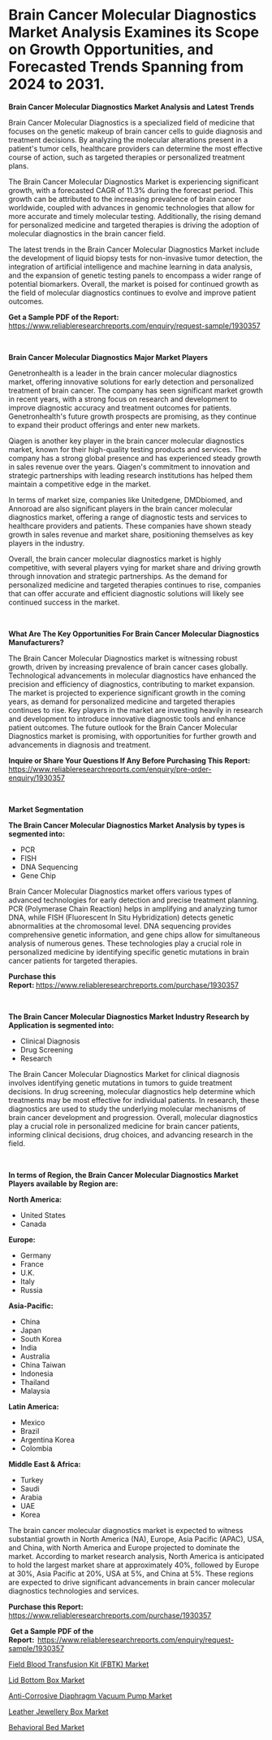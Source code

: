 <p><h1>Brain Cancer Molecular Diagnostics Market Analysis Examines its Scope on Growth Opportunities, and Forecasted Trends Spanning from 2024 to 2031.</h1></p><p><strong>Brain Cancer Molecular Diagnostics Market Analysis and Latest Trends</strong></p>
<p><p>Brain Cancer Molecular Diagnostics is a specialized field of medicine that focuses on the genetic makeup of brain cancer cells to guide diagnosis and treatment decisions. By analyzing the molecular alterations present in a patient's tumor cells, healthcare providers can determine the most effective course of action, such as targeted therapies or personalized treatment plans.</p><p>The Brain Cancer Molecular Diagnostics Market is experiencing significant growth, with a forecasted CAGR of 11.3% during the forecast period. This growth can be attributed to the increasing prevalence of brain cancer worldwide, coupled with advances in genomic technologies that allow for more accurate and timely molecular testing. Additionally, the rising demand for personalized medicine and targeted therapies is driving the adoption of molecular diagnostics in the brain cancer field.</p><p>The latest trends in the Brain Cancer Molecular Diagnostics Market include the development of liquid biopsy tests for non-invasive tumor detection, the integration of artificial intelligence and machine learning in data analysis, and the expansion of genetic testing panels to encompass a wider range of potential biomarkers. Overall, the market is poised for continued growth as the field of molecular diagnostics continues to evolve and improve patient outcomes.</p></p>
<p><strong>Get a Sample PDF of the Report:&nbsp;</strong> <a href="https://www.reliableresearchreports.com/enquiry/request-sample/1930357">https://www.reliableresearchreports.com/enquiry/request-sample/1930357</a></p>
<p>&nbsp;</p>
<p><strong>Brain Cancer Molecular Diagnostics Major Market Players</strong></p>
<p><p>Genetronhealth is a leader in the brain cancer molecular diagnostics market, offering innovative solutions for early detection and personalized treatment of brain cancer. The company has seen significant market growth in recent years, with a strong focus on research and development to improve diagnostic accuracy and treatment outcomes for patients. Genetronhealth's future growth prospects are promising, as they continue to expand their product offerings and enter new markets.</p><p>Qiagen is another key player in the brain cancer molecular diagnostics market, known for their high-quality testing products and services. The company has a strong global presence and has experienced steady growth in sales revenue over the years. Qiagen's commitment to innovation and strategic partnerships with leading research institutions has helped them maintain a competitive edge in the market.</p><p>In terms of market size, companies like Unitedgene, DMDbiomed, and Annoroad are also significant players in the brain cancer molecular diagnostics market, offering a range of diagnostic tests and services to healthcare providers and patients. These companies have shown steady growth in sales revenue and market share, positioning themselves as key players in the industry.</p><p>Overall, the brain cancer molecular diagnostics market is highly competitive, with several players vying for market share and driving growth through innovation and strategic partnerships. As the demand for personalized medicine and targeted therapies continues to rise, companies that can offer accurate and efficient diagnostic solutions will likely see continued success in the market.</p></p>
<p>&nbsp;</p>
<p><strong>What Are The Key Opportunities For Brain Cancer Molecular Diagnostics Manufacturers?</strong></p>
<p><p>The Brain Cancer Molecular Diagnostics market is witnessing robust growth, driven by increasing prevalence of brain cancer cases globally. Technological advancements in molecular diagnostics have enhanced the precision and efficiency of diagnostics, contributing to market expansion. The market is projected to experience significant growth in the coming years, as demand for personalized medicine and targeted therapies continues to rise. Key players in the market are investing heavily in research and development to introduce innovative diagnostic tools and enhance patient outcomes. The future outlook for the Brain Cancer Molecular Diagnostics market is promising, with opportunities for further growth and advancements in diagnosis and treatment.</p></p>
<p><strong>Inquire or Share Your Questions If Any Before Purchasing This Report:</strong> <a href="https://www.reliableresearchreports.com/enquiry/pre-order-enquiry/1930357">https://www.reliableresearchreports.com/enquiry/pre-order-enquiry/1930357</a></p>
<p>&nbsp;</p>
<p><strong>Market Segmentation</strong></p>
<p><strong>The Brain Cancer Molecular Diagnostics Market Analysis by types is segmented into:</strong></p>
<p><ul><li>PCR</li><li>FISH</li><li>DNA Sequencing</li><li>Gene Chip</li></ul></p>
<p><p>Brain Cancer Molecular Diagnostics market offers various types of advanced technologies for early detection and precise treatment planning. PCR (Polymerase Chain Reaction) helps in amplifying and analyzing tumor DNA, while FISH (Fluorescent In Situ Hybridization) detects genetic abnormalities at the chromosomal level. DNA sequencing provides comprehensive genetic information, and gene chips allow for simultaneous analysis of numerous genes. These technologies play a crucial role in personalized medicine by identifying specific genetic mutations in brain cancer patients for targeted therapies.</p></p>
<p><strong>Purchase this Report:&nbsp;</strong><a href="https://www.reliableresearchreports.com/purchase/1930357">https://www.reliableresearchreports.com/purchase/1930357</a></p>
<p>&nbsp;</p>
<p><strong>The Brain Cancer Molecular Diagnostics Market Industry Research by Application is segmented into:</strong></p>
<p><ul><li>Clinical Diagnosis</li><li>Drug Screening</li><li>Research</li></ul></p>
<p><p>The Brain Cancer Molecular Diagnostics Market for clinical diagnosis involves identifying genetic mutations in tumors to guide treatment decisions. In drug screening, molecular diagnostics help determine which treatments may be most effective for individual patients. In research, these diagnostics are used to study the underlying molecular mechanisms of brain cancer development and progression. Overall, molecular diagnostics play a crucial role in personalized medicine for brain cancer patients, informing clinical decisions, drug choices, and advancing research in the field.</p></p>
<p>&nbsp;</p>
<p><strong>In terms of Region, the Brain Cancer Molecular Diagnostics Market Players available by Region are:</strong></p>
<p>
    <p> <strong> North America: </strong>
        <ul>
            <li>United States</li>
            <li>Canada</li>
        </ul>
        </p> 
    <p> <strong> Europe: </strong>
        <ul>
            <li>Germany</li>
            <li>France</li>
            <li>U.K.</li>
            <li>Italy</li>
            <li>Russia</li>
        </ul>
        </p> 
    <p> <strong> Asia-Pacific: </strong>
        <ul>
            <li>China</li>
            <li>Japan</li>
            <li>South Korea</li>
            <li>India</li>
            <li>Australia</li>
            <li>China Taiwan</li>
            <li>Indonesia</li>
            <li>Thailand</li>
            <li>Malaysia</li>
        </ul>
        </p> 
    <p> <strong> Latin America: </strong>
        <ul>
            <li>Mexico</li>
            <li>Brazil</li>
            <li>Argentina Korea</li>
            <li>Colombia</li>
        </ul>
        </p> 
    <p> <strong> Middle East & Africa: </strong>
        <ul>
            <li>Turkey</li>
            <li>Saudi</li>
            <li>Arabia</li>
            <li>UAE</li>
            <li>Korea</li>
        </ul>
    </p>
    </p>
<p><p>The brain cancer molecular diagnostics market is expected to witness substantial growth in North America (NA), Europe, Asia Pacific (APAC), USA, and China, with North America and Europe projected to dominate the market. According to market research analysis, North America is anticipated to hold the largest market share at approximately 40%, followed by Europe at 30%, Asia Pacific at 20%, USA at 5%, and China at 5%. These regions are expected to drive significant advancements in brain cancer molecular diagnostics technologies and services.</p></p>
<p><strong>Purchase this Report: </strong><a href="https://www.reliableresearchreports.com/purchase/1930357">https://www.reliableresearchreports.com/purchase/1930357</a></p>
<p>&nbsp;<strong>Get a Sample PDF of the Report:&nbsp;&nbsp;</strong><a href="https://www.reliableresearchreports.com/enquiry/request-sample/1930357">https://www.reliableresearchreports.com/enquiry/request-sample/1930357</a></p>
<p><strong></strong></p>
<p><p><a href="https://frill-swim-3cd.notion.site/Field-Blood-Transfusion-Kit-FBTK-Market-Research-Report-Unlocks-Analysis-on-the-Market-Financial-S-061fd5830f4a4ffe93eb3234b5aac1d2">Field Blood Transfusion Kit (FBTK) Market</a></p><p><a href="https://view.publitas.com/reportprime-1/lid-bottom-box-market-provides-detailed-segmentation-of-this-market-based-on-type-application-and-region-and-forecast-for-the-period-from-2024-2031/">Lid Bottom Box Market</a></p><p><a href="https://gentle-editor-9db.notion.site/Anti-Corrosive-Diaphragm-Vacuum-Pump-Market-Research-Report-Unlocks-Analysis-on-the-Market-Financial-1fb7388f8fd8495e846e67aeed566512">Anti-Corrosive Diaphragm Vacuum Pump Market</a></p><p><a href="https://view.publitas.com/reportprime-1/leather-jewellery-box-market-size-focuses-on-market-dynamics-in-depth-analysis-and-future-projections-of-its-market-forecasted-for-period-from-2024-to-2031/">Leather Jewellery Box Market</a></p><p><a href="https://cautious-neon-760.notion.site/Behavioral-Bed-Market-Size-Market-Share-and-Global-Market-Analysis-Report-2024-2031-6bc64e92dc314e9ba8f0256c2449bcd5">Behavioral Bed Market</a></p></p>